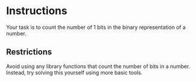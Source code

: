 # Instructions

Your task is to count the number of 1 bits in the binary representation of a number.

## Restrictions

Avoid using any library functions that count the number of bits in a number.
Instead, try solving this yourself using more basic tools.
